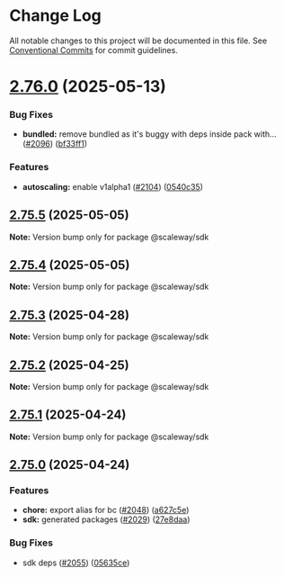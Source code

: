 # Change Log

All notable changes to this project will be documented in this file.
See [Conventional Commits](https://conventionalcommits.org) for commit guidelines.

# [2.76.0](https://github.com/scaleway/scaleway-sdk-js/compare/@scaleway/sdk@2.75.3...@scaleway/sdk@2.76.0) (2025-05-13)

### Bug Fixes

- **bundled:** remove bundled as it's buggy with deps inside pack with… ([#2096](https://github.com/scaleway/scaleway-sdk-js/issues/2096)) ([bf33ff1](https://github.com/scaleway/scaleway-sdk-js/commit/bf33ff1f9cdd951add94817dac27239c86ef5437))

### Features

- **autoscaling:** enable v1alpha1 ([#2104](https://github.com/scaleway/scaleway-sdk-js/issues/2104)) ([0540c35](https://github.com/scaleway/scaleway-sdk-js/commit/0540c35ffc94762eca86d6e31abf37b7653d68d8))

## [2.75.5](https://github.com/scaleway/scaleway-sdk-js/compare/@scaleway/sdk@2.75.3...@scaleway/sdk@2.75.5) (2025-05-05)

**Note:** Version bump only for package @scaleway/sdk

## [2.75.4](https://github.com/scaleway/scaleway-sdk-js/compare/@scaleway/sdk@2.75.3...@scaleway/sdk@2.75.4) (2025-05-05)

**Note:** Version bump only for package @scaleway/sdk

## [2.75.3](https://github.com/scaleway/scaleway-sdk-js/compare/@scaleway/sdk@2.75.2...@scaleway/sdk@2.75.3) (2025-04-28)

**Note:** Version bump only for package @scaleway/sdk

## [2.75.2](https://github.com/scaleway/scaleway-sdk-js/compare/@scaleway/sdk@2.75.1...@scaleway/sdk@2.75.2) (2025-04-25)

**Note:** Version bump only for package @scaleway/sdk

## [2.75.1](https://github.com/scaleway/scaleway-sdk-js/compare/@scaleway/sdk@2.75.0...@scaleway/sdk@2.75.1) (2025-04-24)

**Note:** Version bump only for package @scaleway/sdk

## [2.75.0](https://github.com/scaleway/scaleway-sdk-js/compare/@scaleway/sdk@2.74.0...@scaleway/sdk@2.75.0) (2025-04-24)

### Features

- **chore:** export alias for bc ([#2048](https://github.com/scaleway/scaleway-sdk-js/issues/2048)) ([a627c5e](https://github.com/scaleway/scaleway-sdk-js/commit/a627c5e5b6bae1a81c53ba01bbf9370f995613c9))
- **sdk:** generated packages ([#2029](https://github.com/scaleway/scaleway-sdk-js/issues/2029)) ([27e8daa](https://github.com/scaleway/scaleway-sdk-js/commit/27e8daacea2203f9e41b2920ef03963ed4a7ec09))

### Bug Fixes

- sdk deps ([#2055](https://github.com/scaleway/scaleway-sdk-js/issues/2055)) ([05635ce](https://github.com/scaleway/scaleway-sdk-js/commit/05635cee73c61727a19a79d69fb0bd0bda3034b2))
